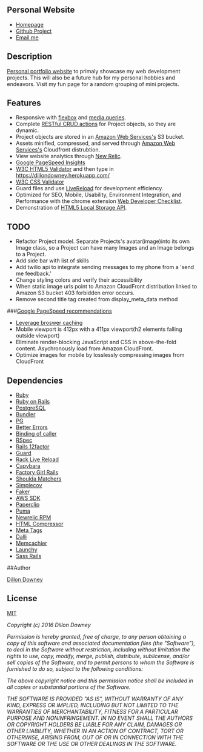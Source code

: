 ## Personal Website
 * [Homepage](https://dillondowney.herokuapp.com/)
 * [Github Project](https://github.com/downeyd27/personal_website)
 * [Email me](mailto:dillondowney@gmail.com)

## Description

[Personal portfolio website](https://dillondowney.herokuapp.com/) to primaly showcase my web development projects.  This will also be a future hub for my personal hobbies and endeavors.  Visit my fun page for a random grouping of mini projects.

## Features

* Responsive with [flexbox](https://css-tricks.com/snippets/css/a-guide-to-flexbox/) and [media queries](http://www.w3schools.com/css/css3_mediaqueries.asp).
* Complete [RESTful CRUD actions](http://guides.rubyonrails.org/routing.html#crud-verbs-and-actions) for Project objects, so they are dynamic.  
* Project objects are stored in an [Amazon Web Services's](https://aws.amazon.com/) S3 bucket.
* Assets minified, compressed, and served through [Amazon Web Services's](https://aws.amazon.com/) Cloudfront distrubtion.
* View website analytics through [New Relic](https://newrelic.com/).
* [Google PageSpeed Insights](https://developers.google.com/speed/pagespeed/insights/?url=dillondowney.herokuapp.com&tab=desktop)
* [W3C HTML5 Validator](https://validator.w3.org) and then type in https://dillondowney.herokuapp.com/
* [W3C CSS Validator](https://www.css-validator.org/validator?uri=dillondowney.herokuapp.com&profile=css21&usermedium=all&warning=1&lang=en)
* Guard files and use [LiveReload](https://livereload.com/) for development efficiency.
* Optimized for SEO, Mobile, Usability, Environment Integration, and Performance with the chrome extension [Web Developer Checklist](https://webdevchecklist.com/).
* Demonstration of [HTML5 Local Storage API](http://www.w3schools.com/html/html5_webstorage.asp).

## TODO

* Refactor Project model.  Separate Projects's avatar(image)into its own Image class, so a Project can have many Images and an Image belongs to a Project.
* Add side bar with list of skills
* Add twilio api to integrate sending messages to my phone from a 'send me feedback.'
* Change styling colors and verify their accessibility
* When static image urls point to Amazon CloudFront distribution linked to Amazon S3 bucket 403 forbidden error occurs.
* Remove second title tag created from display_meta_data method

 ###[Google PageSpeed recommendations](https://developers.google.com/speed/pagespeed/insights/?url=dillondowney.herokuapp.com&tab=desktop)

 * [Leverage broswer caching](https://devcenter.heroku.com/articles/http-caching-ruby-rails)
 * Mobile viewport is 412px with a 411px viewport(h2 elements falling outside viewport)
 * Eliminate render-blocking JavaScript and CSS in above-the-fold content. Asychronously load from Amazon CloudFront.
 * Optimize images for mobile by losslessly compressing images from CloudFront

## Dependencies

* [Ruby](https://www.ruby-lang.org/en/)
* [Ruby on Rails](http://rubyonrails.org/)
* [PostgreSQL](http://www.postgresql.org/)
* [Bundler](http://bundler.io/)
* [PG](http://deveiate.org/code/pg/)
* [Better Errors](https://github.com/charliesome/better_errors)
* [Binding of caller](https://github.com/banister/binding_of_caller)
* [RSpec](http://rspec.info/)
* [Rails 12factor](https://github.com/heroku/rails_12factor)
* [Guard](https://github.com/guard/guard)
* [Rack Live Reload](https://github.com/johnbintz/rack-livereload)
* [Capybara](https://github.com/jnicklas/capybara)
* [Factory Girl Rails](https://github.com/thoughtbot/factory_girl_rails)
* [Shoulda Matchers](https://github.com/thoughtbot/shoulda-matchers)
* [Simplecov](https://github.com/colszowka/simplecov)
* [Faker](https://github.com/stympy/faker)
* [AWS SDK](https://github.com/aws/aws-sdk-ruby)
* [Paperclip](https://github.com/thoughtbot/paperclip)
* [Puma](https://github.com/puma/puma)
* [Newrelic RPM](https://github.com/newrelic/rpm)
* [HTML Compressor](https://github.com/paolochiodi/htmlcompressor)
* [Meta Tags](https://github.com/kpumuk/meta-tags)
* [Dalli](https://github.com/petergoldstein/dalli)
* [Memcachier](https://github.com/memcachier/dalli)
* [Launchy](https://github.com/copiousfreetime/launchy)
* [Sass Rails](https://github.com/rails/sass-rails)

##Author

[Dillon Downey](https://github.com/downeyd27/)

## License

[MIT](http://opensource.org/licenses/MIT)

*Copyright (c) 2016* *Dillon Downey*

*Permission is hereby granted, free of charge, to any person obtaining a copy
of this software and associated documentation files (the "Software"), to deal
in the Software without restriction, including without limitation the rights
to use, copy, modify, merge, publish, distribute, sublicense, and/or sell
copies of the Software, and to permit persons to whom the Software is
furnished to do so, subject to the following conditions:*

*The above copyright notice and this permission notice shall be included in
all copies or substantial portions of the Software.*

*THE SOFTWARE IS PROVIDED "AS IS", WITHOUT WARRANTY OF ANY KIND, EXPRESS OR
IMPLIED, INCLUDING BUT NOT LIMITED TO THE WARRANTIES OF MERCHANTABILITY,
FITNESS FOR A PARTICULAR PURPOSE AND NONINFRINGEMENT. IN NO EVENT SHALL THE
AUTHORS OR COPYRIGHT HOLDERS BE LIABLE FOR ANY CLAIM, DAMAGES OR OTHER
LIABILITY, WHETHER IN AN ACTION OF CONTRACT, TORT OR OTHERWISE, ARISING FROM,
OUT OF OR IN CONNECTION WITH THE SOFTWARE OR THE USE OR OTHER DEALINGS IN
THE SOFTWARE.*
